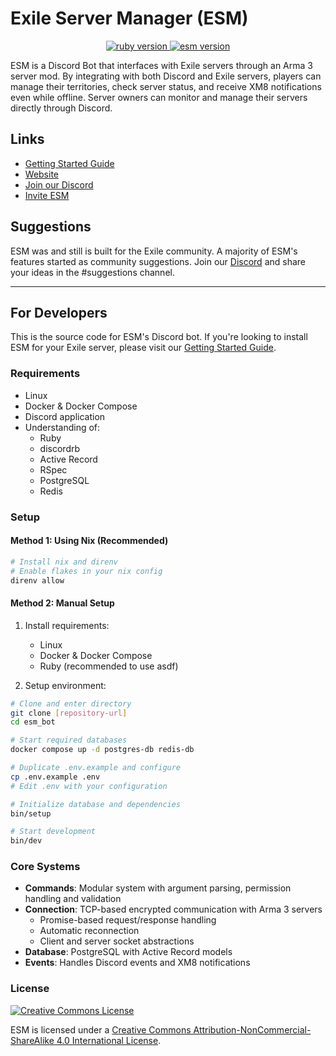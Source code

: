 # Exile Server Manager (ESM)
<p align="center">
	<a href="https://www.ruby-lang.org/en/">
		<img src="https://img.shields.io/badge/Ruby-v3.2.2-green.svg" alt="ruby version">
	</a>
	<a href="https://www.esmbot.com/releases">
		<img src="https://img.shields.io/badge/ESM-v2.3.2-blue.svg" alt="esm version">
	</a>
</p>

ESM is a Discord Bot that interfaces with Exile servers through an Arma 3 server mod. By integrating with both Discord and Exile servers, players can manage their territories, check server status, and receive XM8 notifications even while offline. Server owners can monitor and manage their servers directly through Discord.

## Links
- [Getting Started Guide](https://esmbot.com/getting_started)
- [Website](https://esmbot.com)
- [Join our Discord](https://esmbot.com/join)
- [Invite ESM](https://esmbot.com/invite)

## Suggestions
ESM was and still is built for the Exile community. A majority of ESM's features started as community suggestions. Join our [Discord](https://esmbot.com/join) and share your ideas in the #suggestions channel.

---

## For Developers
This is the source code for ESM's Discord bot. If you're looking to install ESM for your Exile server, please visit our [Getting Started Guide](https://esmbot.com/getting_started).

### Requirements
- Linux
- Docker & Docker Compose
- Discord application
- Understanding of:
  - Ruby
  - discordrb
  - Active Record
  - RSpec
  - PostgreSQL
  - Redis

### Setup

#### Method 1: Using Nix (Recommended)
```bash
# Install nix and direnv
# Enable flakes in your nix config
direnv allow
```

#### Method 2: Manual Setup
1. Install requirements:
   - Linux
   - Docker & Docker Compose
   - Ruby (recommended to use asdf)

2. Setup environment:
```bash
# Clone and enter directory
git clone [repository-url]
cd esm_bot

# Start required databases
docker compose up -d postgres-db redis-db

# Duplicate .env.example and configure
cp .env.example .env
# Edit .env with your configuration

# Initialize database and dependencies
bin/setup

# Start development
bin/dev
```

### Core Systems
- **Commands**: Modular system with argument parsing, permission handling and validation
- **Connection**: TCP-based encrypted communication with Arma 3 servers
  - Promise-based request/response handling
  - Automatic reconnection
  - Client and server socket abstractions
- **Database**: PostgreSQL with Active Record models
- **Events**: Handles Discord events and XM8 notifications

### License
<a rel="license" href="http://creativecommons.org/licenses/by-nc-sa/4.0/">
  <img alt="Creative Commons License" style="border-width:0" src="https://i.creativecommons.org/l/by-nc-sa/4.0/88x31.png" />
</a>

ESM is licensed under a [Creative Commons Attribution-NonCommercial-ShareAlike 4.0 International License](http://creativecommons.org/licenses/by-nc-sa/4.0/).
